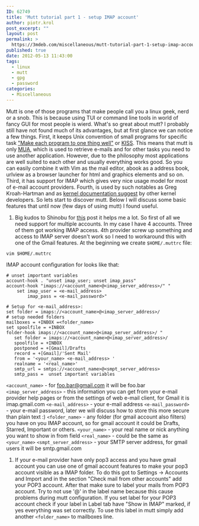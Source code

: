 ```yaml
---
ID: 62749
title: 'Mutt tutorial part 1 - setup IMAP account'
author: piotr.krol
post_excerpt: ""
layout: post
permalink: >
  https://3mdeb.com/miscellaneous/mutt-tutorial-part-1-setup-imap-account/
published: true
date: 2012-05-13 11:43:00
tags:
  - linux
  - mutt
  - gpg
  - password
categories:
  - Miscellaneous
---
```

Mutt is one of those programs that make people call you a linux geek, nerd or a snob. This is because using TUI or command line tools in world of fancy GUI for most people is wierd. What's so great about mutt? I probably still have not found much of its advantages, but at first glance we can notice a few things. First, it keeps Unix convention of small programs for specific task ["Make each program to one thing well"][1] or [KISS][2]. This means that mutt is only [MUA][3], which is used to retrieve e-mails and for other tasks you need to use another application. However, due to the philosophy most applications are well suited to each other and usually everything works good. So you can easily combine it with Vim as the mail editor, abook as a address book, urlview as a browser launcher for html and graphics elements and so on. Third, it has support for IMAP which gives very nice usage model for most of e-mail account providers. Fourth, is used by such notables as Greg Kroah-Hartman and as [kernel documentation suggest][4] by other kernel developers. So lets start to discover mutt. Below I will discuss some basic features that until now (few days of using mutt) I found useful. 
1.  Big kudos to Shinobu for [this][5] post it helps me a lot. So first of all we need support for multiple accounts. In my case I have 4 accounts. Three of them got working IMAP access. 4th provider screw up something and access to IMAP server doesn't work so I need to workaround this with one of the Gmail features. At the beginning we create `$HOME/.muttrc` file:

<pre><code class="bash">vim $HOME/.muttrc
</code></pre> IMAP account configuration for looks like that: 

<pre><code class="bash"># unset important variables
account-hook . "unset imap_user; unset imap_pass"
account-hook "imaps://&lt;account_name&gt;@&lt;imap_server_address&gt;/" "
    set imap_user = &lt;e-mail_address&gt;
        imap_pass = &lt;e-mail_password&gt;"

# Setup for &lt;e-mail_address&gt;:
set folder = imaps://&lt;account_name&gt;@&lt;imap_server_address&gt;/ 
# setup needed folders
mailboxes = +INBOX =&lt;folder_name&gt;
set spoolfile = +INBOX 
folder-hook imaps://&lt;account_name&gt;@&lt;imap_server_address&gt;/ "
   set folder = imaps://&lt;account_name&gt;@&lt;imap_server_address&gt;/ 
   spoolfile = +INBOX  
   postponed = +[Gmail]/Drafts
   record = +[Gmail]/'Sent Mail' 
   from = '&lt;your_name&gt; &lt;e-mail_address&gt; ' 
   realname = '&lt;real_name&gt;' 
   smtp_url = smtps://&lt;account_name&gt;@&lt;smpt_server_address&gt; 
   smtp_pass =  unset important variables
</code></pre>

`<account_name>` - for foo.bar@gmail.com it will be foo.bar `<imap_server_address>` - this information you can get from your e-mail provider help pages or from the settings of web e-mail client, for Gmail it is imap.gmail.com `<e-mail_address>` - your e-mail address `<e-mail_password>` - your e-mail password, later we will discuss how to store this more secure than plain text :) `<folder_name>` - any folder (for gmail account also filters) you have on you IMAP account, so for gmail account it could be Drafts, Starred, Important or others. `<your_name>` - your real name or nick anything you want to show in from field `<real_name>` - could be the same as `<your_name>` `<smpt_server_address>` - your SMTP server address, for gmail users it will be smtp.gmail.com 
1.  If your e-mail provider have only pop3 access and you have gmail account you can use one of gmail account features to make your pop3 account visible as a IMAP folder. To do this got to Settings -> Accounts and Import and in the section "Check mail from other accounts" add your POP3 account. After that make sure to label your mails from POP3 account. Try to not use '@' in the label name because this cause problems during mutt configuration. If you set label for your POP3 account check if your label in Label tab have "Show in IMAP" marked, if yes everything was set correctly. To use this label in mutt simply add another `<folder_name>` to mailboxes line.

 [1]: http://www.faqs.org/docs/artu/ch01s06.html
 [2]: http://en.wikipedia.org/wiki/KISS_principle
 [3]: http://en.wikipedia.org/wiki/Mail_user_agent
 [4]: http://www.mjmwired.net/kernel/Documentation/email-clients.txt
 [5]: http://zuttobenkyou.wordpress.com/2010/11/05/mutt-multiple-gmail-imap-setup/
